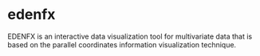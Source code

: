 # edenfx
EDENFX is an interactive data visualization tool for multivariate data that is based on the parallel coordinates information visualization technique.
